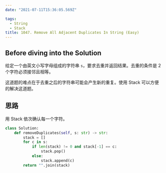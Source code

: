 ```yaml
---
date: "2021-07-11T15:36:05.569Z"

tags:
  - String
  - Stack
title: 1047. Remove All Adjacent Duplicates In String (Easy)
---
```


## Before diving into the Solution

给定一个由英文小写字母组成的字符串 `s`，要求去重并返回结果。去重的条件是 2 个字符必须接邻且相等。

这道题的难点在于去重之后的字符串可能会产生新的重复。使用 Stack 可以方便的解决这道题。

<!-- more -->

## 思路

用 Stack 依次确认每一个字符。

```python
class Solution:
    def removeDuplicates(self, s: str) -> str:
        stack = []
        for c in s:
            if len(stack) != 0 and stack[-1] == c:
                stack.pop()
            else:
                stack.append(c)
        return "".join(stack)
```
